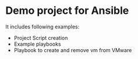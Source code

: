 # Demo project for Ansible
It includes following examples:
* Project Script creation
* Example playbooks
* Playbook to create and remove vm from VMware
